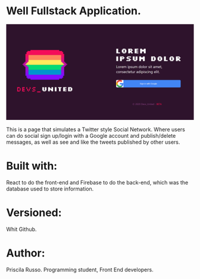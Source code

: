 # Well Fullstack Application.

![foto](public/img/Captura.PNG)

This is a page that simulates a Twitter style Social Network.
Where users can do social sign up/login with a Google account and
publish/delete messages, as well as see and like the tweets published by other users.

# Built with:
React to do the front-end and Firebase to do the back-end,
which was the database used to store information.

# Versioned: 
Whit Github.

# Author:
 Priscila Russo. Programming student, Front End developers. 